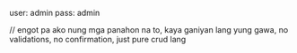 user: admin
pass: admin


// engot pa ako nung mga panahon na to, kaya ganiyan lang yung gawa, no validations, no confirmation, just pure crud lang
